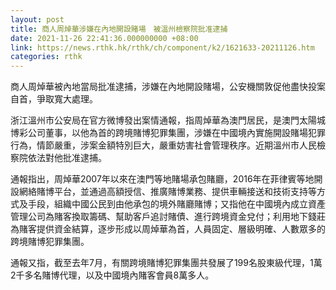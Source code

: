 ```yaml
---
layout: post
title: 商人周焯華涉嫌在內地開設賭場　被溫州檢察院批准逮捕
date: 2021-11-26 22:41:36.000000000 +08:00
link: https://news.rthk.hk/rthk/ch/component/k2/1621633-20211126.htm
categories: rthk
---
```


商人周焯華被內地當局批准逮捕，涉嫌在內地開設賭場，公安機關敦促他盡快投案自首，爭取寬大處理。

浙江溫州市公安局在官方微博發出案情通報，指周焯華為澳門居民，是澳門太陽城博彩公司董事，以他為首的跨境賭博犯罪集團，涉嫌在中國境內實施開設賭場犯罪行為，情節嚴重，涉案金額特別巨大，嚴重妨害社會管理秩序。近期溫州市人民檢察院依法對他批准逮捕。

通報指出，周焯華2007年以來在澳門等地賭場承包賭廳，2016年在菲律賓等地開設網絡賭博平台，並通過高額授信、推廣賭博業務、提供車輛接送和技術支持等方式及手段，組織中國公民到由他承包的境外賭廳賭博；又指他在中國境內成立資產管理公司為賭客換取籌碼、幫助客戶追討賭債、進行跨境資金兌付；利用地下錢莊為賭客提供資金結算，逐步形成以周焯華為首，人員固定、層級明確、人數眾多的跨境賭博犯罪集團。

通報又指，截至去年7月，有關跨境賭博犯罪集團共發展了199名股東級代理，1萬2千多名賭博代理，以及中國境內賭客會員8萬多人。
